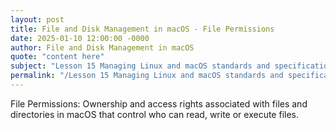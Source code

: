 ```yaml
---
layout: post
title: File and Disk Management in macOS - File Permissions
date: 2025-01-10 12:00:00 -0000
author: File and Disk Management in macOS
quote: "content here"
subject: "Lesson 15 Managing Linux and macOS standards and specifications"
permalink: "/Lesson 15 Managing Linux and macOS standards and specifications/File and Disk Management in macOS/File and Disk Management in macOS - File Permissions"
---
```


File Permissions: Ownership and access rights associated with files and directories in macOS that control who can read, write or execute files.
